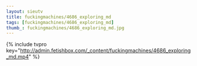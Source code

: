```yaml
--- 
layout: sieutv
title: fuckingmachines/4686_exploring_md
tags: [fuckingmachines/4686_exploring_md]
thumb_: fuckingmachines/4686_exploring_md.jpg
---
```

{% include tvpro key="http://admin.fetishbox.com/_content/fuckingmachines/4686_exploring_md.mp4" %} 
